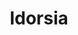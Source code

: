 ---
facebook: https://facebook.com/idorsia
linkedin: https://linkedin.com/company/11051230
logohandle: idorsia
sort: idorsia
title: Idorsia
twitter: https://x.com/Idorsia
website: https://www.idorsia.com/index
youtube: https://youtube.com/channel/UCloV7H9JdfM7YlLsKjwIqWQ
---